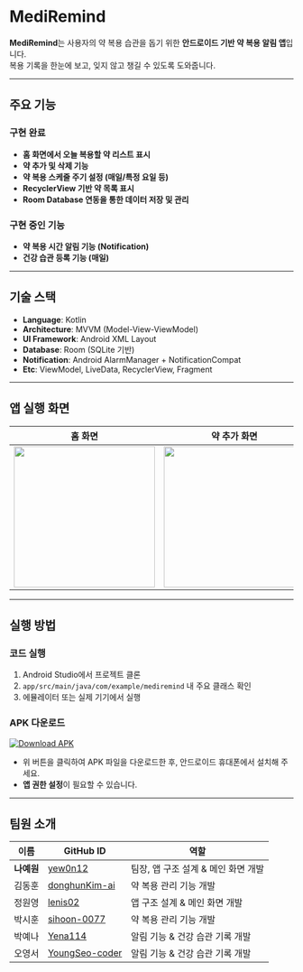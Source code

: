 # MediRemind

**MediRemind**는 사용자의 약 복용 습관을 돕기 위한 **안드로이드 기반 약 복용 알림 앱**입니다.  
복용 기록을 한눈에 보고, 잊지 않고 챙길 수 있도록 도와줍니다.

---

## 주요 기능

### 구현 완료
- **홈 화면에서 오늘 복용할 약 리스트 표시**
- **약 추가 및 삭제 기능**
- **약 복용 스케줄 주기 설정 (매일/특정 요일 등)**
- **RecyclerView 기반 약 목록 표시**
- **Room Database 연동을 통한 데이터 저장 및 관리**

### 구현 중인 기능
- **약 복용 시간 알림 기능 (Notification)**
- **건강 습관 등록 기능 (매일)** 

---

## 기술 스택

- **Language**: Kotlin  
- **Architecture**: MVVM (Model-View-ViewModel)  
- **UI Framework**: Android XML Layout  
- **Database**: Room (SQLite 기반)  
- **Notification**: Android AlarmManager + NotificationCompat  
- **Etc**: ViewModel, LiveData, RecyclerView, Fragment

---

## 앱 실행 화면

| 홈 화면 | 약 추가 화면 | 알림 예시 |
|---------|---------------|-----------|
| <img src="https://github.com/user-attachments/assets/fe6d4fa5-e0e5-489d-8715-084e1bdaf89a" width="250"/> | <img src="https://github.com/user-attachments/assets/d889c8b9-429e-44d5-8eb1-722acd8bd715" width="250"/> | <img src="https://github.com/user-attachments/assets/43c2e386-8c96-4dd4-aead-c3125b9f67fa" width="250"/> |


---

## 실행 방법
### 코드 실행 
1. Android Studio에서 프로젝트 클론
2. `app/src/main/java/com/example/mediremind` 내 주요 클래스 확인
3. 에뮬레이터 또는 실제 기기에서 실행

### APK 다운로드  
[![Download APK](https://img.shields.io/badge/Download-APK-blue?logo=android)](./app-release.apk)

- 위 버튼을 클릭하여 APK 파일을 다운로드한 후, 안드로이드 휴대폰에서 설치해 주세요.
- **앱 권한 설정**이 필요할 수 있습니다.
---

## 팀원 소개

| 이름 | GitHub ID | 역할 |
|------|-----------|------|
| **나예원** | [yew0n12](https://github.com/yew0n12) | 팀장, 앱 구조 설계 & 메인 화면 개발 |
| 김동훈 | [donghunKim-ai](https://github.com/donghunKim-ai) | 약 복용 관리 기능 개발 |
| 정원영 | [lenis02](https://github.com/lenis02) | 앱 구조 설계 & 메인 화면 개발 |
| 박시훈 | [sihoon-0077](https://github.com/sihoon-0077) | 약 복용 관리 기능 개발 |
| 박예나 | [Yena114](https://github.com/Yena114) | 알림 기능 & 건강 습관 기록 개발 |
| 오영서 | [YoungSeo-coder](https://github.com/YoungSeo-coder) | 알림 기능 & 건강 습관 기록 개발 |




